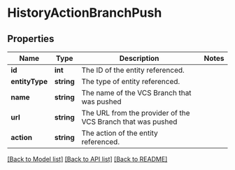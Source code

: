 # HistoryActionBranchPush

## Properties
Name | Type | Description | Notes
------------ | ------------- | ------------- | -------------
**id** | **int** | The ID of the entity referenced. | 
**entityType** | **string** | The type of entity referenced. | 
**name** | **string** | The name of the VCS Branch that was pushed | 
**url** | **string** | The URL from the provider of the VCS Branch that was pushed | 
**action** | **string** | The action of the entity referenced. | 

[[Back to Model list]](../../README.md#documentation-for-models) [[Back to API list]](../../README.md#documentation-for-api-endpoints) [[Back to README]](../../README.md)

